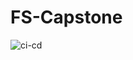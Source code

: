 # FS-Capstone

![ci-cd](https://github.com/bplusv/fs-capstone/workflows/ci-cd/badge.svg?branch=master)
